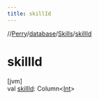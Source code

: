 ```yaml
---
title: skillId
---
```

//[Perry](../../../index.html)/[database](../index.html)/[Skills](index.html)/[skillId](skill-id.html)



# skillId



[jvm]\
val [skillId](skill-id.html): Column&lt;[Int](https://kotlinlang.org/api/latest/jvm/stdlib/kotlin/-int/index.html)&gt;





